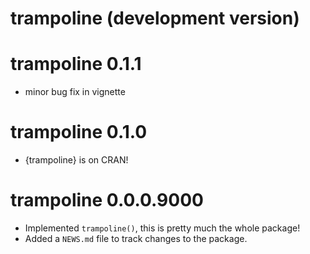 # trampoline (development version)

# trampoline 0.1.1

* minor bug fix in vignette

# trampoline 0.1.0

* {trampoline} is on CRAN!

# trampoline 0.0.0.9000

* Implemented `trampoline()`, this is pretty much the whole package!
* Added a `NEWS.md` file to track changes to the package.
